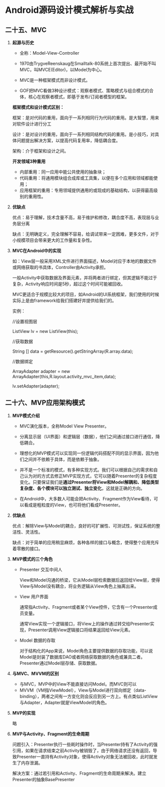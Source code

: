# Android源码设计模式解析与实战

## 二十五、MVC

1. **起源与历史** 

   * 全称：Model-View-Controller

   * 1970由TrygveReenskaug在Smalltalk-80系统上首次提出、最开始不叫MVC，叫MVCE(Editor)，以Model为中心。

   * MVC是一种框架模式而非设计模式。

   * GOF把MVC看做3种设计模式：观察者模式、策略模式与组合模式的合体，核心在观察者模式，即基于发布/订阅者模型的框架。

   **框架模式和设计模式区别：**

   框架：是对代码的重用，面向于一系列相同行为代码的重用。是大智慧，用来对软件设计进行分工

   设计：是对设计的重用，面向于一系列相同结构代码的重用。是小技巧，对具体问题提出解决方案，以提高代码复用率，降低耦合度。

   架构：介于框架和设计之间。

   **开发领域3种重用**

   * 内部重用：同一应用中能公共使用的抽象块；
   * 代码重用：将通用模块组合成库或工具集，以便在多个应用和领域都能使用；
   * 应用框架的重用：专用领域提供通用的或现成的基础结构，以获得最高级别的重用性。

2. **优缺点**

   优点：易于理解，技术含量不高，易于维护和修改，耦合度不高，表现层与业务层分离

   缺点：无明确定义，完全理解不容易，给调试带来一定困难，更多文件，对于小规模项目会带来更大的工作量和复杂性。

3. **MVC在Android中的实现**

   如：View层一般采用XML文件进行界面描述，Model对应于本地的数据文件或网络获取的书具体，Controller由Activity承担。

   一般Activity中获取数据及界面元素，并将两者进行绑定，但其逻辑不能过于复杂，Activity响应时间是5秒，超过这个时间可能被回收。

   MVC更适合于规模比较大的项目，如Android的UI系统框架，我们使用的时候实际上是由framework给我们搭建好并提供给我们的。

   实例：

   //设置视图层

   ListView lv = new ListView(this);

   //获取数据

   String [] data = getResource().getStringArray(R.array.data);

   //数据绑定

   ArrayAdapter adapter = new ArrayAdapter(this,R.layout.activity_mvc_item,data);

   lv.setAdapter(adapter);

## 二十六、MVP应用架构模式

1. **MVP模式介绍**

   * MVC演化版本，全称Model View Presenter。

   * 分离显示层（UI界面）和逻辑层（数据），他们之间通过接口进行通信，降低耦合。

   * 理想化的MVP模式可以实现同一份逻辑代码搭配不同的显示界面，因为他们之间并不依赖于具体，而是依赖于抽象。
   * 并不是一个标准的模式，有多种实现方式。我们可以根据自己的需求和自己认为对的方式去修正MVP实现方式，它可以随着Presenter的复杂程度变化。只要保证我们是**通过Presenter将View和Model解耦和、降低类型复杂度、各个模块可以独立测试、独立变化**，这就是正确的方向。
   * 在Android中，大多数人可能会把Activity、Fragment作为View看待，可以看成是粗粒度的View，也可将他们看成Presenter。

2. **优缺点**

   优点：解除View与Model的耦合，良好的可扩展性、可测试性，保证系统的整洁性、灵活性。

   缺点：对于简单的应用稍显麻烦，各种各样的接口与概念，使得整个应用充斥着零散的接口。

3. **MVP模式的三个角色**

   * Presenter 交互中间人

     View和Model沟通的桥梁，它从Model层检索数据后返回给View层，使得View与Model没有耦合，将业务逻辑从View角色上抽离出来。

   * View 用户界面

     通常指Activity、Fragment或者某个View控件，它含有一个Presenter成员变量。

     通常View实现一个逻辑接口，将View上的操作通过转交给Presenter实现，Presenter调用View逻辑接口将结果返回给View元素。

   * Model 数据的存取

     对于结构化的App来说，Model角色主要提供数据的存取功能，可以说Model是封装了数据库DAO或者网络获取数据的角色或兼具二者。Presenter通过Model层存储、获取数据。

4. **与MVC、MVVM的区别**

   * 与MVC，MVP中的View不能直接访问Model。而MVC则可以
   * MVVM（VM指ViewModel），View与Model进行双向绑定（data-binding），两者之间有一方变化则会反应到另一方上。有点类似ListView与Adapter，Adapter就是ViewModel的角色。

5. **MVP的实现**

   略

6. **MVP与Activity、Fragment的生命周期**

   问题引入：Presenter执行一些耗时操作时，当Presenter持有了Activity的强引用，如果在请求结束之前Activity被销毁了，由于网络请求还没有返回，导致Presenter一直持有Activity对象，使得Activity对象无法被回收，此时就发生了内存泄漏。

   解决方案：通过若引用和Activity、Fragment的生命周期来解决。建立Presenter的抽象BasePresenter
